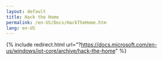```yaml
---
layout: default
title: Hack the Home
permalink: /en-US/Docs/HackTheHome.htm
lang: en-US
---
```

{% include redirect.html url="?https://docs.microsoft.com/en-us/windows/iot-core/archive/hack-the-home" %}
